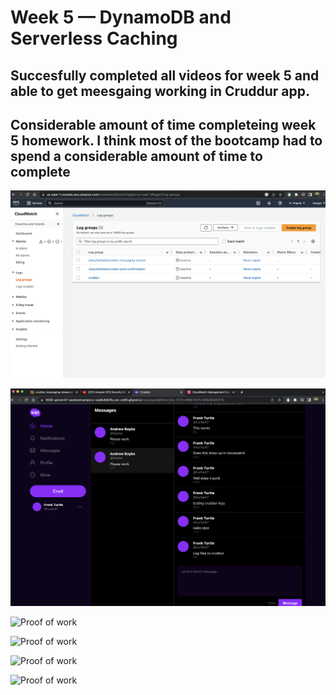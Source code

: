 # Week 5 — DynamoDB and Serverless Caching
## Succesfully completed all videos for week 5 and able to get meesgaing working in Cruddur app.
## Considerable amount of time completeing week 5 homework. I think most of the bootcamp had to spend a considerable amount of time to complete

![Proof of work](assets%20week%205/Cloudwatch%20cruddur%20meesaging%20%20week%205stream.png)

![Proof of work](assets%20week%205/Cruddur%20Messages%20working%20week%205.png)

![Proof of work]()

![Proof of work]()

![Proof of work]()

![Proof of work]()
